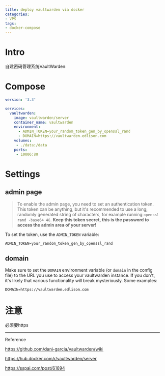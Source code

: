 ```yaml
---
title: deploy vaultwarden via docker
categories:
- VPS
tags:
- docker-compose
---
```


# Intro

自建密码管理系统VaultWarden

<!--more-->

# Compose

```yaml
version: '3.3'

services:
  vaultwarden:
    image: vaultwarden/server
    container_name: vaultwarden
    environment:
      - ADMIN_TOKEN=your_random_token_gen_by_openssl_rand
      - DOMAIN=https://vaultwarden.edlison.com
    volumes:
     - ./data:/data
    ports:
     - 10006:80
```

# Settings

## admin page

> To enable the admin page, you need to set an authentication token. This token can be anything, but it's recommended to use a long, randomly generated string of characters, for example running `openssl rand -base64 48`. **Keep this token secret, this is the password to access the admin area of your server!**

To set the token, use the `ADMIN_TOKEN` variable:

```
ADMIN_TOKEN=your_random_token_gen_by_openssl_rand
```

## domain

Make sure to set the `DOMAIN` environment variable (or `domain` in the config file) to the URL you use to access your vaultwarden instance. If you don't, it's likely that various functionality will break mysteriously. Some examples:

```
DOMAIN=https://vaultwarden.edlison.com
```

# 注意

必须要https







---

Reference

https://github.com/dani-garcia/vaultwarden/wiki

https://hub.docker.com/r/vaultwarden/server

https://sspai.com/post/61694